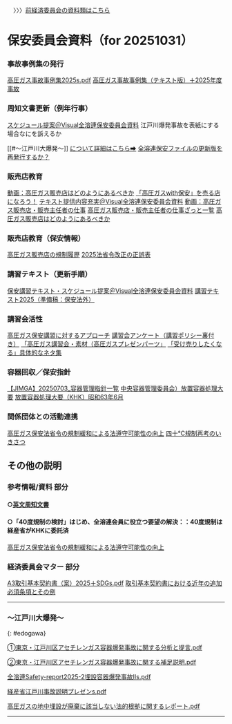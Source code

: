 　〉〉〉[前経済委員会の資料類はこちら](https://h-oooka.github.io/GasSource.jp/経済委員会資料.html)

# 保安委員会資料（for 20251031）

### 事故事例集の発行
[高圧ガス事故事例集2025s.pdf](https://h-oooka.github.io/GasSource.jp/高圧ガス事故事例集2025s.pdf")
[高圧ガス事故事例集（テキスト版）＋2025年度事故](https://h-oooka.github.io/GasSource.jp/高圧ガス事故事例集2025.html)

### 周知文書更新（例年行事）
[スケジュール提案＠Visual全溶連保安委員会資料](https://h-oooka.github.io/GasSource.jp/Visual全溶連保安委員会（20251031）.pdf#page=2)
江戸川爆発事故を表紙にする場合なにを訴えるか

[[#～江戸川大爆発～]] [について詳細はこちら➡](#edogawa) 
[全溶連保安ファイルの更新版を再発行するか？](https://h-oooka.github.io/GasSource.jp/全溶連Safety-report2025-2埋設容器爆発事故Ⅱs.pdf)

### 販売店教育
[動画：高圧ガス販売店はどのようにあるべきか](https://youtu.be/BITLzXlhM98)
[「高圧ガスwith保安」を売る店になろう！](https://h-oooka.github.io/GasSource.jp/「高圧ガスwith保安」を売る店になろう！.pdf)
[テキスト提供内容充実＠Visual全溶連保安委員会資料](https://h-oooka.github.io/GasSource.jp/Visual全溶連保安委員会（20251031）.pdf#page=2)
[動画：高圧ガス販売店・販売主任者の仕事](https://youtu.be/CcDMJt0jbj4?si=wJRdMRizeu38Fxed)
[高圧ガス販売店・販売主任者の仕事ざっと一覧](https://h-oooka.github.io/GasSource.jp/高圧ガス販売店・販売主任者の仕事ざっと一覧2023.html)
[高圧ガス販売店はどのようにあるべきか](https://h-oooka.github.io/GasSource.jp/業界の未来を拓き利益の本質を問う〜高圧ガス販売業の生き残りを歴史にたずねる〜.pdf)

### 販売店教育（保安情報）
[高圧ガス販売店の規制履歴](https://h-oooka.github.io/GasSource.jp/IGas_distributors_Timeline.html)
[2025法省令改正の正誤表](https://h-oooka.github.io/GasSource.jp/2025法省令改正の正誤表s.pdf)

### 講習テキスト（更新手順）
[保安講習テキスト・スケジュール提案＠Visual全溶連保安委員会資料](https://h-oooka.github.io/GasSource.jp/Visual全溶連保安委員会（20251031）.pdf#page=2)
[講習テキスト2025（準備稿：保安法外）](https://h-oooka.github.io/GasSource.jp/講習テキスト2025（準備稿：保安法外）v12s.pdf)

### 講習会活性
[高圧ガス保安講習に対するアプローチ](https://h-oooka.github.io/GasSource.jp/高圧ガス保安講習に対するアプローチ.pdf)
[講習会アンケート（講習ポリシー裏付き）](https://h-oooka.github.io/GasSource.jp/講習会アンケート（講習ポリシー裏付き）.pdf)
[「高圧ガス講習会・素材（高圧ガスプレゼンパーツ」](https://youtube.com/playlist?list=PLyWaCYkYFCtRkPucUMitdzt-6NS_G58JI&si=I2iGlCYslNrFXkqN)
[「受け売りしたくなる」具体的なネタ集](https://h-oooka.github.io/GasSource.jp/A_collection_of_specific_topics.html)

### 容器回収／保安指針
[【JIMGA】20250703_容器管理指針一覧](https://h-oooka.github.io/GasSource.jp/【JIMGA】20250703_容器管理指針一覧.pdf)
[中央容器管理委員会）放置容器処理大要](https://h-oooka.github.io/GasSource.jp/中央容器管理委員会）放置容器処理大要.pdf)
[放置容器処理大要（KHK）昭和63年6月](https://h-oooka.github.io/GasSource.jp/放置容器処理大要（KHK）昭和63年6月.html)

### 関係団体との活動連携
[高圧ガス保安法省令の規制緩和による法遵守可能性の向上](https://h-oooka.github.io/GasSource.jp/高圧ガス保安法省令の規制緩和による法遵守可能性の向上.pdf)
[四十℃規制再考のいきさつ](https://h-oooka.github.io/GasSource.jp/四十℃規制再考のいきさつ.pdf)


## その他の説明
### 参考情報/資料 部分
#### ○[英文周知文書](https://zenyoren.com/wp-content/uploads/2024/08/e21cadfc4997589c558de66f51f98000.pdf)

#### ○「40度規制の検討」はじめ、全溶連会員に役立つ要望の解決：：40度規制は経産省がKHKに委託済
[高圧ガス保安法省令の規制緩和による法遵守可能性の向上](https://h-oooka.github.io/GasSource.jp/高圧ガス保安法省令の規制緩和による法遵守可能性の向上.pdf)

### 経済委員会マター 部分
[A3取引基本契約書（案）2025＋SDGs.pdf](https://h-oooka.github.io/GasSource.jp/A3取引基本契約書（案）2025＋SDGs.pdf)
[取引基本契約書における近年の追加必須条項とその例](https://h-oooka.github.io/GasSource.jp/取引基本契約書における近年の追加必須条項とその例1.pdf)

---
### ～江戸川大爆発～
{: #edogawa}

[➀東京・江戸川区アセチレンガス容器爆発事故に関する分析と提言.pdf](https://github.com/h-oooka/GasSource.jp/blob/main/%E2%9E%80%E6%9D%B1%E4%BA%AC%E3%83%BB%E6%B1%9F%E6%88%B8%E5%B7%9D%E5%8C%BA%E3%82%A2%E3%82%BB%E3%83%81%E3%83%AC%E3%83%B3%E3%82%AC%E3%82%B9%E5%AE%B9%E5%99%A8%E7%88%86%E7%99%BA%E4%BA%8B%E6%95%85%E3%81%AB%E9%96%A2%E3%81%99%E3%82%8B%E5%88%86%E6%9E%90%E3%81%A8%E6%8F%90%E8%A8%80.pdf)

[②東京・江戸川区アセチレンガス容器爆発事故に関する補足説明.pdf](https://github.com/h-oooka/GasSource.jp/blob/main/%E2%91%A1%E6%9D%B1%E4%BA%AC%E3%83%BB%E6%B1%9F%E6%88%B8%E5%B7%9D%E5%8C%BA%E3%82%A2%E3%82%BB%E3%83%81%E3%83%AC%E3%83%B3%E3%82%AC%E3%82%B9%E5%AE%B9%E5%99%A8%E7%88%86%E7%99%BA%E4%BA%8B%E6%95%85%E3%81%AB%E9%96%A2%E3%81%99%E3%82%8B%E8%A3%9C%E8%B6%B3%E8%AA%AC%E6%98%8E.pdf)

[全溶連Safety-report2025-2埋設容器爆発事故Ⅱs.pdf](https://github.com/h-oooka/GasSource.jp/blob/main/%E5%85%A8%E6%BA%B6%E9%80%A3Safety-report2025-2%E5%9F%8B%E8%A8%AD%E5%AE%B9%E5%99%A8%E7%88%86%E7%99%BA%E4%BA%8B%E6%95%85%E2%85%A1s.pdf)

[経産省江戸川事故説明プレゼンs.pdf](https://github.com/h-oooka/GasSource.jp/blob/main/%E7%B5%8C%E7%94%A3%E7%9C%81%E6%B1%9F%E6%88%B8%E5%B7%9D%E4%BA%8B%E6%95%85%E8%AA%AC%E6%98%8E%E3%83%97%E3%83%AC%E3%82%BC%E3%83%B3s.pdf)

[高圧ガスの地中埋設が廃棄に該当しない法的根拠に関するレポート.pdf](https://github.com/h-oooka/GasSource.jp/blob/main/%E9%AB%98%E5%9C%A7%E3%82%AC%E3%82%B9%E3%81%AE%E5%9C%B0%E4%B8%AD%E5%9F%8B%E8%A8%AD%E3%81%8C%E5%BB%83%E6%A3%84%E3%81%AB%E8%A9%B2%E5%BD%93%E3%81%97%E3%81%AA%E3%81%84%E6%B3%95%E7%9A%84%E6%A0%B9%E6%8B%A0%E3%81%AB%E9%96%A2%E3%81%99%E3%82%8B%E3%83%AC%E3%83%9D%E3%83%BC%E3%83%88.pdf)


---
